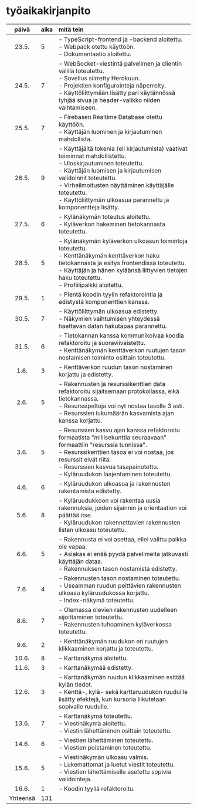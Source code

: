 # työaikakirjanpito

| päivä  | aika | mitä tein  |
| :----: |:-----| :-----|
| 23.5.  | 5    | - TypeScript-frontend ja -backend aloitettu.<br> - Webpack otettu käyttöön.<br> - Dokumentaatio aloitettu. |
| 24.5.  | 7    | - WebSocket-viestintä palvelimen ja clientin välillä toteutettu.<br> - Sovellus siirretty Herokuun.<br> - Projektien konfigurointeja näperrelty.<br> - Käyttöliittymään lisätty pari käytännössä tyhjää sivua ja header-valikko niiden vaihtamiseen. |
| 25.5.  | 7    | - Firebasen Realtime Database otettu käyttöön.<br> - Käyttäjän luominen ja kirjautuminen mahdollista.<br> |
| 26.5.  | 9    | - Käyttäjältä tokenia (eli kirjautumista) vaativat toiminnat mahdollistettu.<br> - Uloskirjautuminen toteutettu.<br> - Käyttäjän luomisen ja kirjautumisen validoinnit toteutettu.<br> - Virheilmoitusten näyttäminen käyttäjälle toteutettu.<br> - Käyttöliittymän ulkoasua paranneltu ja komponentteja lisätty. |
| 27.5.  | 6    | - Kylänäkymän toteutus aloitettu.<br> - Kyläverkon hakeminen tietokannasta toteutettu. |
| 28.5.  | 5    | - Kylänäkymän kyläverkon ulkoasun toimintoja toteutettu.<br> - Kenttänäkymän kenttäverkon haku tietokannasta ja esitys frontendissä toteutettu.<br> - Käyttäjän ja hänen kyläänsä liittyvien tietojen haku toteutettu.<br> - Profiilipalkki aloitettu. |
| 29.5.  | 1    | - Pientä koodin tyylin refaktorointia ja edistystä komponenttien kanssa. |
| 30.5.  | 7    | - Käyttöliittymän ulkoasua edistetty.<br> - Näkymien vaihtumisen yhteydessä haettavan datan hakutapaa parannettu. |
| 31.5.  | 6    | - Tietokannan kanssa kommunikoivaa koodia refaktoroitu ja suoraviivaistettu.<br> - Kenttänäkymän kenttäverkon ruutujen tason nostamisen toiminto osittain toteutettu. |
| 1.6.   | 3    | - Kenttäverkon ruudun tason nostaminen korjattu ja edistetty. |
| 2.6.   | 5    | - Rakennusten ja resurssikenttien data refaktoroitu sijaitsemaan protokollassa, eikä tietokannassa.<br> - Resurssipeltoja voi nyt nostaa tasolle 3 asti.<br> - Resurssien lukumäärän kasvamista ajan kanssa korjattu. |
| 3.6.   | 5    | - Resurssien kasvu ajan kanssa refaktoroitu formaatista "millisekunttia seuraavaan" formaattiin "resurssia tunnissa".<br> - Resurssikenttien tasoa ei voi nostaa, jos resurssit eivät riitä.<br> - Resurssien kasvua tasapainotettu.<br> - Kyläruudukon laajentaminen toteutettu. |
| 4.6.   | 6    | - Kyläruudukon ulkoasua ja rakennusten rakentamista edistetty. |
| 5.6.   | 8    | - Kyläruudukkoon voi rakentaa uusia rakennuksia, joiden sijainnin ja orientaation voi päättää itse.<br> - Kyläruudukon rakennettavien rakennusten listan ulkoasu toteutettu. |
| 6.6.   | 5    | - Rakennusta ei voi asettaa, ellei valittu paikka ole vapaa.<br> - Asiakas ei enää pyydä palvelimelta jatkuvasti käyttäjän dataa.<br> - Rakennuksen tason nostamista edistetty. |
| 7.6.   | 4    | - Rakennusten tason nostaminen toteutettu.<br> - Useamman ruudun peittävien rakennusten ulkoasu kyläruudukossa korjattu.<br> - Index-näkymä toteutettu. |
| 8.6.   | 7    | - Olemassa olevien rakennusten uudelleen sijoittaminen toteutettu.<br> - Rakennusten tuhoaminen kyläverkossa toteutettu. |
| 9.6.   | 2    | - Kenttänäkymän ruudukon eri ruutujen klikkaaminen korjattu ja toteutettu. |
| 10.6.  | 8    | - Karttanäkymä aloitettu. |
| 11.6.  | 3    | - Karttanäkymää edistetty. |
| 12.6.  | 3    | - Karttanäkymän ruudun klikkaaminen esittää kylän tiedot.<br> - Kenttä-, kylä- sekä karttaruudukon ruuduille lisätty efektejä, kun kursoria liikutetaan sopivalle ruudulle. |
| 13.6.  | 7    | - Karttanäkymä toteutettu.<br> - Viestinäkymä aloitettu.<br> - Viestin lähettäminen osittain toteutettu. |
| 14.6.  | 6    | - Viestien lähettäminen toteutettu.<br> - Viestien poistaminen toteutettu. |
| 15.6.  | 5    | - Viestinäkymän ulkoasu valmis.<br> - Lukemattomat ja luetut viestit toteutettu.<br> - Viestien lähettämiselle asetettu sopivia validointeja. |
| 16.6.  | 1    | - Koodin tyyliä refaktoroitu. |
| Yhteensä | 131    |